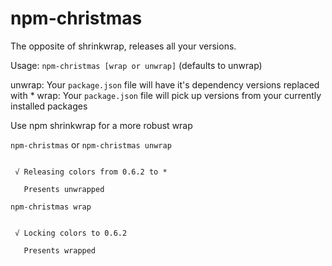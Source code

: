 # npm-christmas

The opposite of shrinkwrap, releases all your versions.


Usage: `npm-christmas [wrap or unwrap]` (defaults to unwrap)

unwrap: Your `package.json` file will have it's dependency versions replaced with *
wrap: Your `package.json` file will pick up versions from your currently installed packages

Use npm shrinkwrap for a more robust wrap

`npm-christmas` or `npm-christmas unwrap`

```

 √ Releasing colors from 0.6.2 to *

   Presents unwrapped

```

`npm-christmas wrap`

```

 √ Locking colors to 0.6.2

   Presents wrapped

```